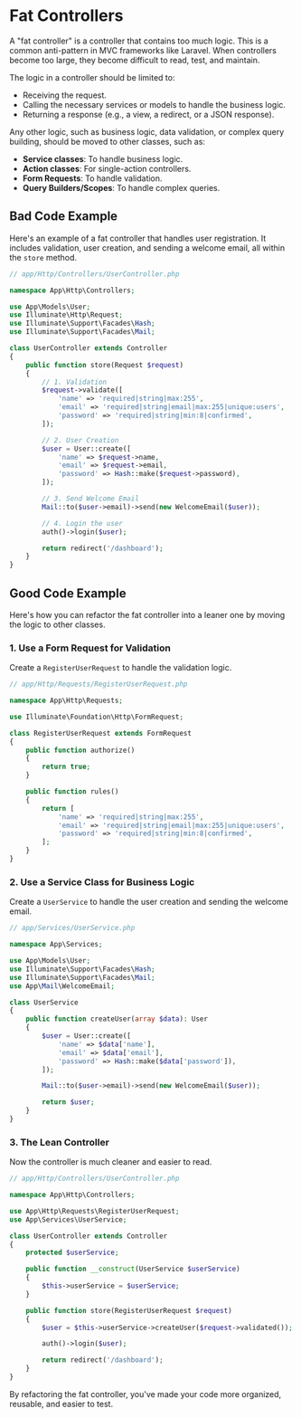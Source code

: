 # Fat Controllers

A "fat controller" is a controller that contains too much logic. This is a common anti-pattern in MVC frameworks like Laravel. When controllers become too large, they become difficult to read, test, and maintain.

The logic in a controller should be limited to:
-   Receiving the request.
-   Calling the necessary services or models to handle the business logic.
-   Returning a response (e.g., a view, a redirect, or a JSON response).

Any other logic, such as business logic, data validation, or complex query building, should be moved to other classes, such as:
-   **Service classes**: To handle business logic.
-   **Action classes**: For single-action controllers.
-   **Form Requests**: To handle validation.
-   **Query Builders/Scopes**: To handle complex queries.

## Bad Code Example

Here's an example of a fat controller that handles user registration. It includes validation, user creation, and sending a welcome email, all within the `store` method.

```php
// app/Http/Controllers/UserController.php

namespace App\Http\Controllers;

use App\Models\User;
use Illuminate\Http\Request;
use Illuminate\Support\Facades\Hash;
use Illuminate\Support\Facades\Mail;

class UserController extends Controller
{
    public function store(Request $request)
    {
        // 1. Validation
        $request->validate([
            'name' => 'required|string|max:255',
            'email' => 'required|string|email|max:255|unique:users',
            'password' => 'required|string|min:8|confirmed',
        ]);

        // 2. User Creation
        $user = User::create([
            'name' => $request->name,
            'email' => $request->email,
            'password' => Hash::make($request->password),
        ]);

        // 3. Send Welcome Email
        Mail::to($user->email)->send(new WelcomeEmail($user));

        // 4. Login the user
        auth()->login($user);

        return redirect('/dashboard');
    }
}
```

## Good Code Example

Here's how you can refactor the fat controller into a leaner one by moving the logic to other classes.

### 1. Use a Form Request for Validation

Create a `RegisterUserRequest` to handle the validation logic.

```php
// app/Http/Requests/RegisterUserRequest.php

namespace App\Http\Requests;

use Illuminate\Foundation\Http\FormRequest;

class RegisterUserRequest extends FormRequest
{
    public function authorize()
    {
        return true;
    }

    public function rules()
    {
        return [
            'name' => 'required|string|max:255',
            'email' => 'required|string|email|max:255|unique:users',
            'password' => 'required|string|min:8|confirmed',
        ];
    }
}
```

### 2. Use a Service Class for Business Logic

Create a `UserService` to handle the user creation and sending the welcome email.

```php
// app/Services/UserService.php

namespace App\Services;

use App\Models\User;
use Illuminate\Support\Facades\Hash;
use Illuminate\Support\Facades\Mail;
use App\Mail\WelcomeEmail;

class UserService
{
    public function createUser(array $data): User
    {
        $user = User::create([
            'name' => $data['name'],
            'email' => $data['email'],
            'password' => Hash::make($data['password']),
        ]);

        Mail::to($user->email)->send(new WelcomeEmail($user));

        return $user;
    }
}
```

### 3. The Lean Controller

Now the controller is much cleaner and easier to read.

```php
// app/Http/Controllers/UserController.php

namespace App\Http\Controllers;

use App\Http\Requests\RegisterUserRequest;
use App\Services\UserService;

class UserController extends Controller
{
    protected $userService;

    public function __construct(UserService $userService)
    {
        $this->userService = $userService;
    }

    public function store(RegisterUserRequest $request)
    {
        $user = $this->userService->createUser($request->validated());

        auth()->login($user);

        return redirect('/dashboard');
    }
}
```

By refactoring the fat controller, you've made your code more organized, reusable, and easier to test.
